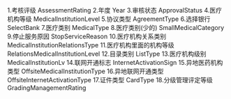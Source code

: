 1.考核评级                  AssessmentRating
2.年度                      Year
3.审核状态                  ApprovalStatus
4.医疗机构等级              MedicalInstitutionLevel
5.协议类型                  AgreementType
6.选择银行                  SelectBank
7.医疗类别                  MedicalType
8.医疗类别(少的)            SmallMedicalCategory
9.停止服务原因              StopServiceReason
10.医疗机构关系类别         MedicalInstitutionRelationsType
11.医疗机构里面的机构等级   RelationsMedicalInstitutionLevel
12.目录类别                 ListType
13.医疗机构级别             MedicalInstitutionLv
14.联网开通标志             InternetActivationSign
15.异地医药机构类型         OffsiteMedicalInstitutionType
16.异地联网开通类型         OffsiteInternetActivationType
17.证件类型                 CardType
18.分级管理评定等级         GradingManagementRating